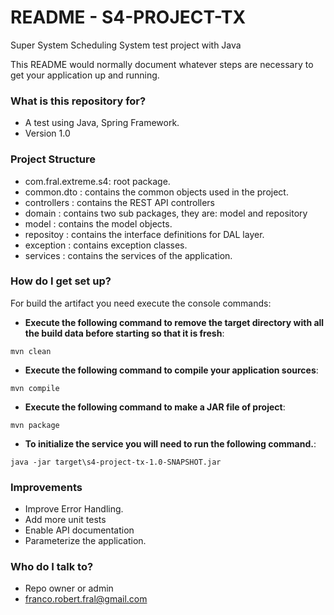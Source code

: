 # README - S4-PROJECT-TX #
Super System Scheduling System test project with Java

This README would normally document whatever steps are necessary to get your application up and running.

### What is this repository for? ###

* A test using Java, Spring Framework.
* Version 1.0

### Project Structure ###

* com.fral.extreme.s4: root package.
* common.dto         : contains the common objects used in the project.
* controllers        : contains the REST API controllers
* domain             : contains two sub packages, they are: model and repository
* model              : contains the model objects.
* repositoy          : contains the interface definitions for DAL layer.
* exception          : contains exception classes.
* services           : contains the services of the application.

### How do I get set up? ###


For build the artifact you need execute the console commands:

+ __Execute the following command to remove the target directory with all the build data before starting so that it is fresh__: 
```
mvn clean
```

+ __Execute the following command to compile your application sources__: 
```
mvn compile
```


+ __Execute the following command to make a JAR file of project__: 
```
mvn package
```



+ __To initialize the service you will need to run the following command.__: 
```
java -jar target\s4-project-tx-1.0-SNAPSHOT.jar
```

### Improvements ###
- Improve Error Handling.
- Add more unit tests
- Enable API documentation
- Parameterize the application.

### Who do I talk to? ###

* Repo owner or admin
* franco.robert.fral@gmail.com
